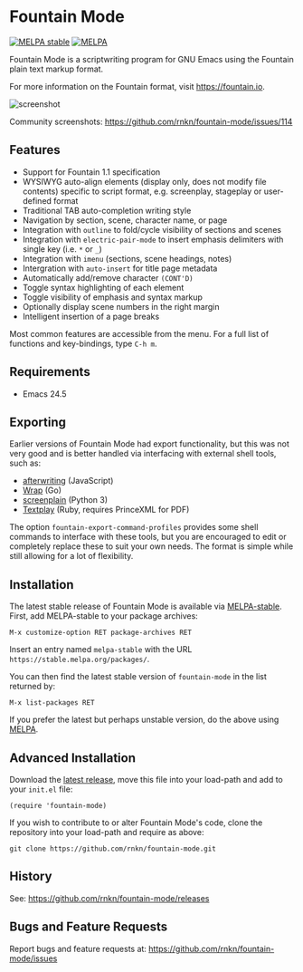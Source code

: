 # Fountain Mode #

[![MELPA stable](https://stable.melpa.org/packages/fountain-mode-badge.svg)][melpa-stable]
[![MELPA](https://melpa.org/packages/fountain-mode-badge.svg)][melpa]

Fountain Mode is a scriptwriting program for GNU Emacs using the
Fountain plain text markup format.

For more information on the Fountain format, visit <https://fountain.io>.

![screenshot](https://user-images.githubusercontent.com/1256849/74600084-c1553900-50d7-11ea-9367-c9726e2bffee.png)

Community screenshots: <https://github.com/rnkn/fountain-mode/issues/114>

## Features ##

- Support for Fountain 1.1 specification
- WYSIWYG auto-align elements (display only, does not modify file
  contents) specific to script format, e.g. screenplay, stageplay or
  user-defined format
- Traditional TAB auto-completion writing style
- Navigation by section, scene, character name, or page
- Integration with `outline` to fold/cycle visibility of sections and
  scenes
- Integration with `electric-pair-mode` to insert emphasis delimiters
  with single key (i.e. `*` or `_`)
- Integration with `imenu` (sections, scene headings, notes)
- Intergration with `auto-insert` for title page metadata
- Automatically add/remove character `(CONT'D)`
- Toggle syntax highlighting of each element
- Toggle visibility of emphasis and syntax markup
- Optionally display scene numbers in the right margin
- Intelligent insertion of a page breaks

Most common features are accessible from the menu. For a full list of
functions and key-bindings, type `C-h m`.

## Requirements ##

- Emacs 24.5

## Exporting ##

Earlier versions of Fountain Mode had export functionality, but this was
not very good and is better handled via interfacing with external shell
tools, such as:

- [afterwriting](https://github.com/ifrost/afterwriting-labs/blob/master/docs/clients.md) (JavaScript)
- [Wrap](https://github.com/Wraparound/wrap) (Go)
- [screenplain](https://github.com/vilcans/screenplain) (Python 3)
- [Textplay](https://github.com/olivertaylor/Textplay) (Ruby, requires PrinceXML for PDF)

The option `fountain-export-command-profiles` provides some shell
commands to interface with these tools, but you are encouraged to edit
or completely replace these to suit your own needs. The format is simple
while still allowing for a lot of flexibility.

## Installation ##

The latest stable release of Fountain Mode is available via
[MELPA-stable][]. First, add MELPA-stable to your package archives:

    M-x customize-option RET package-archives RET
    
Insert an entry named `melpa-stable` with the URL `https://stable.melpa.org/packages/`.

You can then find the latest stable version of `fountain-mode` in the
list returned by:

    M-x list-packages RET

If you prefer the latest but perhaps unstable version, do the above
using [MELPA][].

## Advanced Installation ##

Download the [latest release][], move this file into your load-path and
add to your `init.el` file:

    (require 'fountain-mode)

If you wish to contribute to or alter Fountain Mode's code, clone the
repository into your load-path and require as above:

    git clone https://github.com/rnkn/fountain-mode.git

[melpa]: https://melpa.org/#/fountain-mode "MELPA"
[melpa-stable]: https://stable.melpa.org/#/fountain-mode "MELPA-stable"
[latest release]: https://github.com/rnkn/fountain-mode/releases/latest "Fountain Mode latest release"

## History ##

See: <https://github.com/rnkn/fountain-mode/releases>

## Bugs and Feature Requests ##

Report bugs and feature requests at: <https://github.com/rnkn/fountain-mode/issues>
